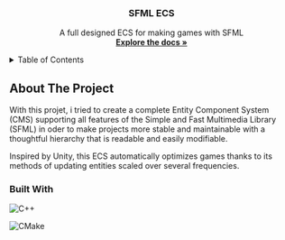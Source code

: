 <!-- SFML ECS README -->
<!-- PROJECT TITLE -->
<br />
<div align="center">
  <h3 align="center">SFML ECS</h3>

  <p align="center">
    A full designed ECS for making games with SFML
    <br />
    <a href="https://github.com/RobinLandraud/SFML_ECS"><strong>Explore the docs »</strong></a>
  </p>
</div>
<!-- TABLE OF CONTENTS -->
<details>
  <summary>Table of Contents</summary>
  <ol>
    <li>
      <a href="#about-the-project">About The Project</a>
      <ul>
        <li><a href="#built-with">Built With</a></li>
      </ul>
    </li>
    <li>
      <a href="#getting-started">Getting Started</a>
      <ul>
        <li><a href="#prerequisites">Prerequisites</a></li>
        <li><a href="#installation">Installation</a></li>
      </ul>
    </li>
    <li><a href="#usage">Usage</a></li>
    <li><a href="#roadmap">Roadmap</a></li>
    <li><a href="#license">License</a></li>
    <li><a href="#contact">Contact</a></li>
    <li><a href="#acknowledgments">Acknowledgments</a></li>
  </ol>
</details>

<!-- ABOUT THE PROJECT -->
## About The Project

With this projet, i tried to create a complete Entity Component System (CMS) supporting all features of the Simple and Fast Multimedia Library (SFML) in oder to make projects more stable and maintainable with a thoughtful hierarchy that is readable and easily modifiable.

Inspired by Unity, this ECS automatically optimizes games thanks to its methods of updating entities scaled over several frequencies.

### Built With

![C++](https://img.shields.io/badge/c++-%2300599C.svg?style=for-the-badge&logo=c%2B%2B&logoColor=white)

![CMake](https://img.shields.io/badge/CMake-%23008FBA.svg?style=for-the-badge&logo=cmake&logoColor=white)

